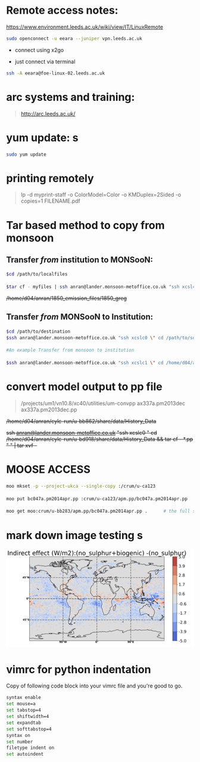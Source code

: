 # Remote access notes: 

  https://www.environment.leeds.ac.uk/wiki/view/IT/LinuxRemote
  
```sh
sudo openconnect -u eeara --juniper vpn.leeds.ac.uk
```
  * connect using x2go

  * just connect via terminal 
```sh
ssh -A eeara@foe-linux-02.leeds.ac.uk
```
# arc systems and training:

  >http://arc.leeds.ac.uk/

# yum update: s

```sh
sudo yum update
```

# printing remotely 
 > lp -d myprint-staff -o ColorModel=Color -o KMDuplex=2Sided -o copies=1 FILENAME.pdf

# Tar based method to copy from monsoon 

## Transfer *from* institution to MONSooN:
```sh
$cd /path/to/localfiles

$tar cf - myfiles | ssh anran@lander.monsoon-metoffice.co.uk "ssh xcslc0 \" cd /path/to/destination/directory && tar xvf - \" "
```
~~/home/d04/anran/1850_emission_files/1850_greg~~

## Transfer *from* MONSooN to Institution:
```sh
$cd /path/to/destination
$ssh anran@lander.monsoon-metoffice.co.uk "ssh xcslc0 \" cd /path/to/source/directory && tar cf - myfiles \" " | tar xvf -

#An example Transfer from monsoon to institution

$ssh anran@lander.monsoon-metoffice.co.uk "ssh xcslc1 \" cd /home/d04/anran/cylc-run/u-bx512/share/data/History_Data && tar cf - *.pp \" " | tar xvf -
```

# convert model output to pp file
>/projects/um1/vn10.8/xc40/utilities/um-convpp ax337a.pm2013dec ax337a.pm2013dec.pp

~~/home/d04/anran/cylc-run/u-bb862/share/data/History_Data~~

~~ssh anran@lander.monsoon-metoffice.co.uk "ssh xcslc0 \" cd /home/d04/anran/cylc-run/u-bd918/share/data/History_Data && tar cf - *.pp \" " | tar xvf -~~

# MOOSE ACCESS
```sh
moo mkset -p --project-ukca --single-copy :/crum/u-ca123

moo put bc047a.pm2014apr.pp :crum/u-ca123/apm.pp/bc047a.pm2014apr.pp

moo get moo:crum/u-bb283/apm.pp/bc047a.pm2014apr.pp .      # the full stop at the end extracts all files to the current directory 
```

# mark down image testing s

![alt text](images/indirect.png)

# vimrc for python indentation

Copy of following code block into your vimrc file and you're good to go. 


```sh
syntax enable 
set mouse=a
set tabstop=4
set shiftwidth=4
set expandtab
set softtabstop=4
syntax on
set number 
filetype indent on
set autoindent

```
